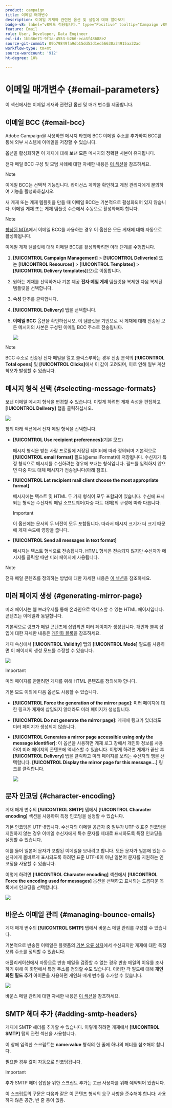```yaml
---
product: campaign
title: 이메일 매개변수
description: 이메일 게재와 관련된 옵션 및 설정에 대해 알아보기
badge-v8: label="v8에도 적용됩니다." type="Positive" tooltip="Campaign v8에도 적용됩니다."
feature: Email
role: User, Developer, Data Engineer
exl-id: 1bb36e71-9f1a-4553-b266-eca3f48688e2
source-git-commit: 09b79849fa9db15dd53d1ed56630a34915aa32ad
workflow-type: tm+mt
source-wordcount: '912'
ht-degree: 10%

---
```


# 이메일 매개변수 {#email-parameters}

이 섹션에서는 이메일 게재와 관련된 옵션 및 매개 변수를 제공합니다.

## 이메일 BCC {#email-bcc}

Adobe Campaign을 사용하면 메시지 타겟에 BCC 이메일 주소를 추가하여 BCC를 통해 외부 시스템에 이메일을 저장할 수 있습니다.

옵션을 활성화하면 이 게재에 대해 보낸 모든 메시지의 정확한 사본이 유지됩니다.

전자 메일 BCC 구성 및 모범 사례에 대한 자세한 내용은 [이 섹션](../../installation/using/email-archiving.md)을 참조하세요.

>[!NOTE]
>
>이메일 BCC는 선택적 기능입니다. 라이선스 계약을 확인하고 계정 관리자에게 문의하여 기능을 활성화하십시오.

새 게재 또는 게재 템플릿을 만들 때 이메일 BCC는 기본적으로 활성화되어 있지 않습니다. 이메일 게재 또는 게재 템플릿 수준에서 수동으로 활성화해야 합니다.

>[!NOTE]
>
>[향상된 MTA](sending-with-enhanced-mta.md)에서 이메일 BCC를 사용하는 경우 이 옵션은 모든 게재에 대해 자동으로 활성화됩니다.

이메일 게재 템플릿에 대해 이메일 BCC를 활성화하려면 아래 단계를 수행합니다.

1. **[!UICONTROL Campaign Management]** > **[!UICONTROL Deliveries]** 또는 **[!UICONTROL Resources]** > **[!UICONTROL Templates]** > **[!UICONTROL Delivery templates]**(으)로 이동합니다.
1. 원하는 게재를 선택하거나 기본 제공 **전자 메일 게재** 템플릿을 복제한 다음 복제된 템플릿을 선택합니다.
1. **속성** 단추를 클릭합니다.
1. **[!UICONTROL Delivery]** 탭을 선택합니다. 
1. **이메일 BCC** 옵션을 확인하십시오. 이 템플릿을 기반으로 각 게재에 대해 전송된 모든 메시지의 사본은 구성된 이메일 BCC 주소로 전송됩니다.

   ![](assets/s_ncs_user_wizard_archiving.png)

>[!NOTE]
>
>BCC 주소로 전송된 전자 메일을 열고 클릭스루하는 경우 전송 분석의 **[!UICONTROL Total opens]** 및 **[!UICONTROL Clicks]**&#x200B;에서 이 값이 고려되며, 이로 인해 일부 계산 착오가 발생할 수 있습니다.

## 메시지 형식 선택 {#selecting-message-formats}

보낸 이메일 메시지 형식을 변경할 수 있습니다. 이렇게 하려면 게재 속성을 편집하고 **[!UICONTROL Delivery]** 탭을 클릭하십시오.

![](assets/s_ncs_user_wizard_email_param.png)

창의 아래 섹션에서 전자 메일 형식을 선택합니다.

* **[!UICONTROL Use recipient preferences]**(기본 모드)

  메시지 형식은 받는 사람 프로필에 저장된 데이터에 따라 정의되며 기본적으로 **[!UICONTROL email format]** 필드(@emailFormat)에 저장됩니다. 수신자가 특정 형식으로 메시지를 수신하려는 경우에 보내는 형식입니다. 필드를 입력하지 않으면 다중 파트 대체 메시지가 전송됩니다(아래 참조).

* **[!UICONTROL Let recipient mail client choose the most appropriate format]**

  메시지에는 텍스트 및 HTML 두 가지 형식이 모두 포함되어 있습니다. 수신에 표시되는 형식은 수신자의 메일 소프트웨어(다중 파트 대체)의 구성에 따라 다릅니다.

  >[!IMPORTANT]
  >
  >이 옵션에는 문서의 두 버전이 모두 포함됩니다. 따라서 메시지 크기가 더 크기 때문에 게재 속도에 영향을 줍니다.

* **[!UICONTROL Send all messages in text format]**

  메시지는 텍스트 형식으로 전송됩니다. HTML 형식은 전송되지 않지만 수신자가 메시지를 클릭할 때만 미러 페이지에 사용됩니다.

>[!NOTE]
>
>전자 메일 콘텐츠를 정의하는 방법에 대한 자세한 내용은 [이 섹션](defining-the-email-content.md)을 참조하세요.

## 미러 페이지 생성 {#generating-mirror-page}

미러 페이지는 웹 브라우저를 통해 온라인으로 액세스할 수 있는 HTML 페이지입니다. 콘텐츠는 이메일과 동일합니다.

기본적으로 링크가 메일 콘텐츠에 삽입되면 미러 페이지가 생성됩니다. 개인화 블록 삽입에 대한 자세한 내용은 [개인화 블록](personalization-blocks.md)을 참조하세요.

게재 속성에서 **[!UICONTROL Validity]** 탭의 **[!UICONTROL Mode]** 필드를 사용하면 이 페이지의 생성 모드를 수정할 수 있습니다.

![](assets/s_ncs_user_wizard_miror_page_mode.png)

>[!IMPORTANT]
>
>미러 페이지를 만들려면 게재를 위해 HTML 콘텐츠를 정의해야 합니다.

기본 모드 이외에 다음 옵션도 사용할 수 있습니다.

* **[!UICONTROL Force the generation of the mirror page]**: 미러 페이지에 대한 링크가 게재에 삽입되지 않더라도 미러 페이지가 생성됩니다.
* **[!UICONTROL Do not generate the mirror page]**: 게재에 링크가 있더라도 미러 페이지가 생성되지 않습니다.
* **[!UICONTROL Generates a mirror page accessible using only the message identifier]**: 이 옵션을 사용하면 게재 로그 창에서 개인화 정보를 사용하여 미러 페이지의 콘텐츠에 액세스할 수 있습니다. 이렇게 하려면 게재가 끝난 후 **[!UICONTROL Delivery]** 탭을 클릭하고 미러 페이지를 보려는 수신자의 행을 선택합니다. **[!UICONTROL Display the mirror page for this message...]** 링크를 클릭합니다.

  ![](assets/s_ncs_user_wizard_miror_page_link.png)

## 문자 인코딩 {#character-encoding}

게재 매개 변수의 **[!UICONTROL SMTP]** 탭에서 **[!UICONTROL Character encoding]** 섹션을 사용하여 특정 인코딩을 설정할 수 있습니다.

기본 인코딩은 UTF-8입니다. 수신자의 이메일 공급자 중 일부가 UTF-8 표준 인코딩을 지원하지 않는 경우 이메일 수신자에게 특수 문자를 제대로 표시하도록 특정 인코딩을 설정할 수 있습니다.

예를 들어 일본어 문자가 포함된 이메일을 보내려고 합니다. 모든 문자가 일본에 있는 수신자에게 올바르게 표시되도록 하려면 표준 UTF-8이 아닌 일본어 문자를 지원하는 인코딩을 사용할 수 있습니다.

이렇게 하려면 **[!UICONTROL Character encoding]** 섹션에서 **[!UICONTROL Force the encoding used for messages]** 옵션을 선택하고 표시되는 드롭다운 목록에서 인코딩을 선택합니다.

![](assets/s_ncs_user_email_del_properties_smtp_tab_encoding.png)

## 바운스 이메일 관리 {#managing-bounce-emails}

게재 매개 변수의 **[!UICONTROL SMTP]** 탭에서 바운스 메일 관리를 구성할 수 있습니다.

기본적으로 반송된 이메일은 플랫폼의 [기본 오류 상자](../../installation/using/deploying-an-instance.md#parameters-for-delivered-emails-parameters-for-delivered-emails)에서 수신되지만 게재에 대한 특정 오류 주소를 정의할 수 있습니다.

애플리케이션에서 자동으로 반송 메일을 검증할 수 없는 경우 반송 메일의 이유를 조사하기 위해 이 화면에서 특정 주소를 정의할 수도 있습니다. 이러한 각 필드에 대해 **개인화된 필드 추가** 아이콘을 사용하면 개인화 매개 변수를 추가할 수 있습니다.

![](assets/s_ncs_user_email_del_properties_smtp_tab.png)

바운스 메일 관리에 대한 자세한 내용은 [이 섹션](understanding-delivery-failures.md#bounce-mail-management)을 참조하세요.

## SMTP 헤더 추가 {#adding-smtp-headers}

게재에 SMTP 헤더를 추가할 수 있습니다. 이렇게 하려면 게재에서 **[!UICONTROL SMTP]** 탭의 관련 섹션을 사용합니다.

이 창에 입력한 스크립트는 **name:value** 형식의 한 줄에 하나의 헤더를 참조해야 합니다.

필요한 경우 값이 자동으로 인코딩됩니다.

>[!IMPORTANT]
>
>추가 SMTP 헤더 삽입을 위한 스크립트 추가는 고급 사용자를 위해 예약되어 있습니다.
>
>이 스크립트의 구문은 다음과 같은 이 콘텐츠 형식의 요구 사항을 준수해야 합니다: 사용하지 않은 공간, 빈 줄 등이 없음.
